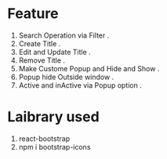# Feature 
1. Search Operation via Filter .
2. Create Title . 
3. Edit and Update Title .
4. Remove Title .
5. Make Custome Popup and Hide and Show .
6. Popup hide Outside window .
7. Active and inActive via Popup option .

# Laibrary used
1. react-bootstrap
2. npm i bootstrap-icons